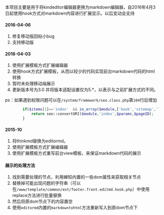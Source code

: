 本项目主要是用于将kindeditor编辑器更换为markdown编辑器，自2016年4月3日起使用hook方式对markdown内容进行扩展显示。以后变动会支持

#### 2016-04-06
1. 修复移动版回帖小bug
2. 支持移动版


#### 2016-04-03

1. 使用扩展模板方式扩展编辑器
2. 使用hook方式扩展模板，从而以较少的代码实现前台markdown代码的html转换
3. 暂时未处理移动端展示
4. 更新版本号为3.0 并将版本适配设置仅为5.*，以表示与之前扩展方式的不同。

ps：如果遇到权限问题可以在`/system/framework/seo.class.php`第`104`行后增加

``` php
        if($items[1]=='index'  && in_array($module,['book','sitemap','links'])){
            return seo::convertURI($module,'index',$params,$pageID);
        }
```

#### 2015-10

1. 将thinkmd替换为editormd。
2. 使用扩展模板方式扩展编辑器
3. 使用扩展模板方式重写前台view模板，来保证markdown代码的展示

#### 展示的处理方法

1. 找到需要处理的节点，利用蝉知内置的一些dom属性来获取相关节点
2. 替换掉可能出现问题的字符串（可以在`/www/template/common/ext/footer.front.editmd.hook.php`）中使用replace方法进行批量替换
3. 然后将原dom节点下的内容置空
4. 使用`editormd`内置的`markdowntohtml`方法重新写入到原dom节点下
